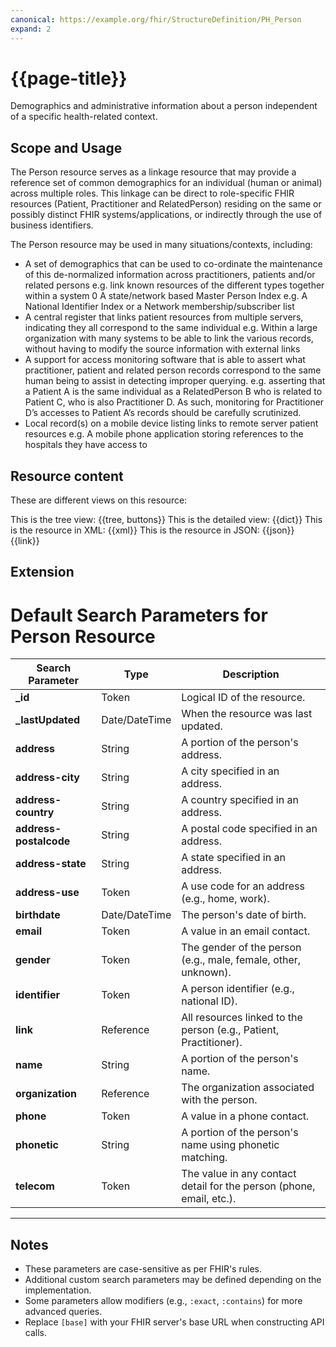 ```yaml
---
canonical: https://example.org/fhir/StructureDefinition/PH_Person
expand: 2
---
```


# {{page-title}}

Demographics and administrative information about a person independent of a specific health-related context.

## Scope and Usage

The Person resource serves as a linkage resource that may provide a reference set of common demographics for an individual (human or animal) across multiple roles.
This linkage can be direct to role-specific FHIR resources (Patient, Practitioner and RelatedPerson) residing on the same or possibly distinct FHIR systems/applications, or indirectly through the use of business identifiers.

The Person resource may be used in many situations/contexts, including:

- A set of demographics that can be used to co-ordinate the maintenance of this de-normalized information across practitioners, patients and/or related persons
e.g. link known resources of the different types together within a system
0 A state/network based Master Person Index
e.g. A National Identifier Index or a Network membership/subscriber list
- A central register that links patient resources from multiple servers, indicating they all correspond to the same individual
e.g. Within a large organization with many systems to be able to link the various records, without having to modify the source information with external links
- A support for access monitoring software that is able to assert what practitioner, patient and related person records correspond to the same human being to assist in detecting improper querying.
e.g. asserting that a Patient A is the same individual as a RelatedPerson B who is related to Patient C, who is also Practitioner D. As such, monitoring for Practitioner D’s accesses to Patient A’s records should be carefully scrutinized.
- Local record(s) on a mobile device listing links to remote server patient resources
e.g. A mobile phone application storing references to the hospitals they have access to

## Resource content

These are different views on this resource:

<tabs>
<tab title="Overview">
	This is the tree view:
	{{tree, buttons}}
</tab>
<tab title="Detailed view">
	This is the detailed view:
	{{dict}}
</tab>
<tab title="XML">
	This is the resource in XML:
	{{xml}}
</tab>
<tab title="JSON">	
	This is the resource in JSON:
	{{json}}
</tab>
<tab title="Link">
	{{link}}
</tab>
</tabs>

## Extension

# Default Search Parameters for Person Resource

| **Search Parameter**      | **Type**       | **Description**                                                                 |
|---------------------------|----------------|---------------------------------------------------------------------------------|
| **_id**                   | Token          | Logical ID of the resource.                                                    |
| **_lastUpdated**           | Date/DateTime  | When the resource was last updated.                                            |
| **address**               | String         | A portion of the person's address.                                             |
| **address-city**          | String         | A city specified in an address.                                                |
| **address-country**       | String         | A country specified in an address.                                             |
| **address-postalcode**    | String         | A postal code specified in an address.                                         |
| **address-state**         | String         | A state specified in an address.                                               |
| **address-use**           | Token          | A use code for an address (e.g., home, work).                                  |
| **birthdate**             | Date/DateTime  | The person's date of birth.                                                    |
| **email**                 | Token          | A value in an email contact.                                                   |
| **gender**                | Token          | The gender of the person (e.g., male, female, other, unknown).                 |
| **identifier**            | Token          | A person identifier (e.g., national ID).                                       |
| **link**                  | Reference      | All resources linked to the person (e.g., Patient, Practitioner).              |
| **name**                  | String         | A portion of the person's name.                                                |
| **organization**          | Reference      | The organization associated with the person.                                   |
| **phone**                 | Token          | A value in a phone contact.                                                    |
| **phonetic**              | String         | A portion of the person's name using phonetic matching.                        |
| **telecom**               | Token          | The value in any contact detail for the person (phone, email, etc.).           |

---

## Notes
- These parameters are case-sensitive as per FHIR's rules.
- Additional custom search parameters may be defined depending on the implementation.
- Some parameters allow modifiers (e.g., `:exact`, `:contains`) for more advanced queries.
- Replace `[base]` with your FHIR server's base URL when constructing API calls.
